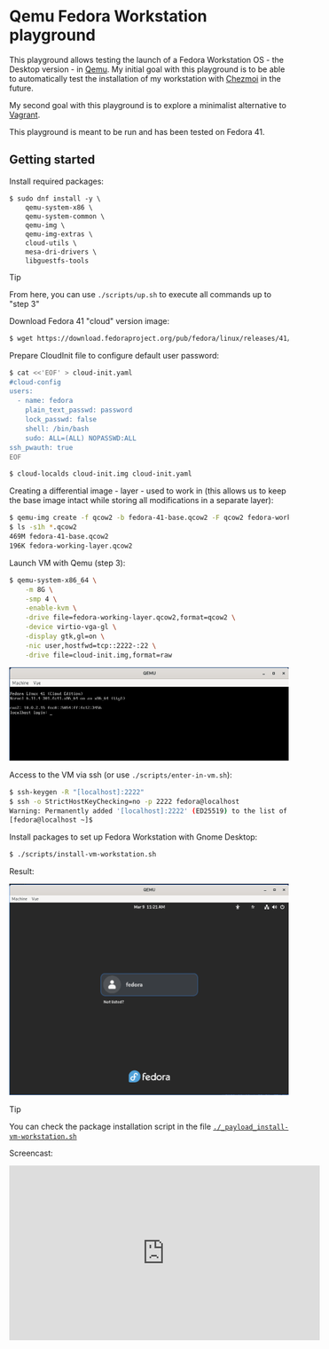 # Qemu Fedora Workstation playground

This playground allows testing the launch of a Fedora Workstation OS - the Desktop version - in [Qemu](https://en.wikipedia.org/wiki/QEMU).
My initial goal with this playground is to be able to automatically test the installation of my workstation with [Chezmoi](https://www.chezmoi.io) in the future.

My second goal with this playground is to explore a minimalist alternative to [Vagrant](https://en.wikipedia.org/wiki/Vagrant_(software)).

This playground is meant to be run and has been tested on Fedora 41.

## Getting started

Install required packages:

```
$ sudo dnf install -y \
    qemu-system-x86 \
    qemu-system-common \
    qemu-img \
    qemu-img-extras \
    cloud-utils \
    mesa-dri-drivers \
    libguestfs-tools
```

> [!TIP]
> From here, you can use `./scripts/up.sh` to execute all commands up to "step 3"

Download Fedora 41 "cloud" version image:

```sh
$ wget https://download.fedoraproject.org/pub/fedora/linux/releases/41/Cloud/x86_64/images/Fedora-Cloud-Base-Generic-41-1.4.x86_64.qcow2 -O fedora-41-base.qcow2
```

Prepare CloudInit file to configure default user password:

```sh
$ cat <<'EOF' > cloud-init.yaml
#cloud-config
users:
  - name: fedora
    plain_text_passwd: password
    lock_passwd: false
    shell: /bin/bash
    sudo: ALL=(ALL) NOPASSWD:ALL
ssh_pwauth: true
EOF
```

```sh
$ cloud-localds cloud-init.img cloud-init.yaml
```

Creating a differential image - layer - used to work in (this allows us to keep the base image intact while storing all modifications in a separate layer):

```sh
$ qemu-img create -f qcow2 -b fedora-41-base.qcow2 -F qcow2 fedora-working-layer.qcow2
$ ls -s1h *.qcow2
469M fedora-41-base.qcow2
196K fedora-working-layer.qcow2
```

Launch VM with Qemu (step 3):

```sh
$ qemu-system-x86_64 \
    -m 8G \
    -smp 4 \
    -enable-kvm \
    -drive file=fedora-working-layer.qcow2,format=qcow2 \
    -device virtio-vga-gl \
    -display gtk,gl=on \
    -nic user,hostfwd=tcp::2222-:22 \
    -drive file=cloud-init.img,format=raw
```

<img src="qemu-screenshot1.png" />

Access to the VM via ssh (or use `./scripts/enter-in-vm.sh`):

```sh
$ ssh-keygen -R "[localhost]:2222"
$ ssh -o StrictHostKeyChecking=no -p 2222 fedora@localhost
Warning: Permanently added '[localhost]:2222' (ED25519) to the list of known hosts.
[fedora@localhost ~]$
```

Install packages to set up Fedora Workstation with Gnome Desktop:

```sh
$ ./scripts/install-vm-workstation.sh
```

Result:

<img src="qemu-screenshot2.png" />

> [!TIP]
> You can check the package installation script in the file [`./_payload_install-vm-workstation.sh`](./_payload_install-vm-workstation.sh)

Screencast:

<iframe width="560" height="315" src="https://www.youtube.com/embed/7iuGBhrvMa4?si=WIyY2r1yj-ivSEJN" title="YouTube video player" frameborder="0" allow="accelerometer; autoplay; clipboard-write; encrypted-media; gyroscope; picture-in-picture; web-share" referrerpolicy="strict-origin-when-cross-origin" allowfullscreen></iframe>
